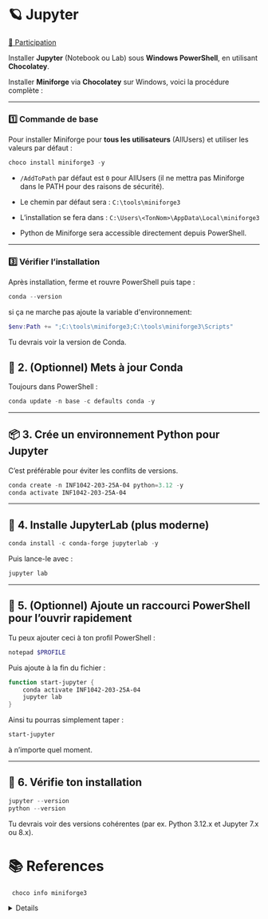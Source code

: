 # :ringed_planet: Jupyter

[:tada: Participation](.scripts/Participation.md)

Installer **Jupyter** (Notebook ou Lab) sous **Windows PowerShell**, en utilisant **Chocolatey**.

Installer **Miniforge** via **Chocolatey** sur Windows, voici la procédure complète :

---

### 1️⃣ Commande de base

Pour installer Miniforge pour **tous les utilisateurs** (AllUsers) et utiliser les valeurs par défaut :

```powershell
choco install miniforge3 -y
```

* `/AddToPath` par défaut est `0` pour AllUsers (il ne mettra pas Miniforge dans le PATH pour des raisons de sécurité).
* Le chemin par défaut sera : `C:\tools\miniforge3`

* L’installation se fera dans :
  `C:\Users\<TonNom>\AppData\Local\miniforge3`
* Python de Miniforge sera accessible directement depuis PowerShell.

---

### 3️⃣ Vérifier l’installation

Après installation, ferme et rouvre PowerShell puis tape :

```powershell
conda --version
```

si ça ne marche pas ajoute la variable d'environnement:

```powershell
$env:Path += ";C:\tools\miniforge3;C:\tools\miniforge3\Scripts"
```

Tu devrais voir la version de Conda.

## 🧩 2. (Optionnel) Mets à jour Conda

Toujours dans PowerShell :

```powershell
conda update -n base -c defaults conda -y
```

---

## 📦 3. Crée un environnement Python pour Jupyter

C’est préférable pour éviter les conflits de versions.

```powershell
conda create -n INF1042-203-25A-04 python=3.12 -y
conda activate INF1042-203-25A-04
```

---

## 🧠 4. Installe **JupyterLab (plus moderne)**

```powershell
conda install -c conda-forge jupyterlab -y
```

Puis lance-le avec :

```powershell
jupyter lab
```

---

## 🧭 5. (Optionnel) Ajoute un raccourci PowerShell pour l’ouvrir rapidement

Tu peux ajouter ceci à ton profil PowerShell :

```powershell
notepad $PROFILE
```

Puis ajoute à la fin du fichier :

```powershell
function start-jupyter {
    conda activate INF1042-203-25A-04
    jupyter lab
}
```

Ainsi tu pourras simplement taper :

```powershell
start-jupyter
```

à n’importe quel moment.

---

## 🧹 6. Vérifie ton installation

```powershell
jupyter --version
python --version
```

Tu devrais voir des versions cohérentes (par ex. Python 3.12.x et Jupyter 7.x ou 8.x).

# :books: References

```powershell
 choco info miniforge3
```
<details>

```powershell
Chocolatey v2.5.1
miniforge3 24.11.3.200 [Approved]
 Title: Miniforge3 | Published: 2025-03-13
 Package approved as a trusted package on Mar 13 2025 22:38:45.
 Package testing status: Passing on Mar 13 2025 08:59:54.
 Number of Downloads: 63040 | Downloads for this version: 24704
 Package url https://community.chocolatey.org/packages/miniforge3/24.11.3.200
 Chocolatey Package Source: https://github.com/geicht/chocolatey-packages/tree/master/miniforge3
 Package Checksum: 'eigGBK1iugVqZZcC/TKDMXi3fvqJr2bMA4ymhyV1AiZVrLzRXg+rK6wgRSW0c22c9vsYfLSI8mcrT71SbbOV0g==' (SHA512)
 Tags: conda-forge anaconda3 miniconda3 miniforge3 python3
 Software Site: https://conda-forge.org/
 Software License: https://github.com/conda-forge/miniforge/blob/main/LICENSE
 Software Source: https://github.com/conda-forge/miniforge
 Documentation: https://github.com/conda-forge/miniforge
 Issues: https://github.com/conda-forge/miniforge/issues
 Summary: Miniforge3 installs the conda package manager with conda-forge specific pre-configurations.
 Description: Miniforge3 installs the conda package manager with the following features pre-configured:

    * [conda-forge](https://conda-forge.org/) set as the default (and only) channel.
    * Packages in the base environment are obtained from the [conda-forge channel](https://anaconda.org/conda-forge).

  You can provide parameters for the installation ([conda docs](https://conda.io/projects/conda/en/latest/user-guide/install/windows.html#installing-in-silent-mode)).
  To have choco remember parameters on upgrade, be sure to set `choco feature enable -n=useRememberedArgumentsForUpgrades`.

    * `/InstallationType:`[`AllUsers`|`JustMe`]
  * Default: `AllUsers` (install for all users)
    * `/RegisterPython:`[`0`|`1`]
  * Default: `1` (register miniforge3 python as the system's default)
    * `/AddToPath:`[`0`|`1`]
  * Default: `0` (do not add miniforge3 directories to path)
  * _Note: As of Miniforge3 4.12.0-0, you cannot add miniforge3 to the PATH environment during an `AllUsers` installation.
    This was done to address [a security exploit](https://nvd.nist.gov/vuln/detail/CVE-2022-26526)
    ([additional information](https://github.com/ContinuumIO/anaconda-issues/issues/12995#issuecomment-1188441961))._
    * `/D:`(installation path)
  * Default for `AllUsers`: `$toolsDir\miniforge3`
    (`$toolsDir` is the path returned by chocolatey's `Get-ToolsLocation` function and defaults to `C:\tools`)
  * Default for `JustMe`: `$Env:LOCALAPPDATA\miniforge3`
    (`$Env:LOCALAPPDATA` is set by Windows and defaults to `C:\Users\{USERNAME}\AppData\Local`)

  Example: `choco install miniforge3 --params="'/InstallationType:JustMe /AddToPath:1'"`.
 Release Notes: https://github.com/conda-forge/miniforge/releases/tag/24.11.3-2

1 packages found.
```

</details>
